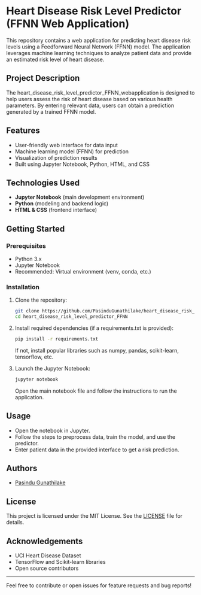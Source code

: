 # Heart Disease Risk Level Predictor (FFNN Web Application)

This repository contains a web application for predicting heart disease risk levels using a Feedforward Neural Network (FFNN) model. The application leverages machine learning techniques to analyze patient data and provide an estimated risk level of heart disease.

## Project Description

The heart_disease_risk_level_predictor_FFNN_webapplication is designed to help users assess the risk of heart disease based on various health parameters. By entering relevant data, users can obtain a prediction generated by a trained FFNN model.

## Features

- User-friendly web interface for data input
- Machine learning model (FFNN) for prediction
- Visualization of prediction results
- Built using Jupyter Notebook, Python, HTML, and CSS

## Technologies Used

- **Jupyter Notebook** (main development environment)
- **Python** (modeling and backend logic)
- **HTML & CSS** (frontend interface)

## Getting Started

### Prerequisites

- Python 3.x
- Jupyter Notebook
- Recommended: Virtual environment (venv, conda, etc.)

### Installation

1. Clone the repository:
    ```bash
    git clone https://github.com/PasinduGunathilake/heart_disease_risk_level_predictor_FFNN.git
    cd heart_disease_risk_level_predictor_FFNN
    ```

2. Install required dependencies (if a requirements.txt is provided):
    ```bash
    pip install -r requirements.txt
    ```
    If not, install popular libraries such as numpy, pandas, scikit-learn, tensorflow, etc.

3. Launch the Jupyter Notebook:
    ```bash
    jupyter notebook
    ```
    Open the main notebook file and follow the instructions to run the application.

## Usage

- Open the notebook in Jupyter.
- Follow the steps to preprocess data, train the model, and use the predictor.
- Enter patient data in the provided interface to get a risk prediction.

## Authors

- [Pasindu Gunathilake](https://github.com/PasinduGunathilake)

## License

This project is licensed under the MIT License. See the [LICENSE](LICENSE) file for details.

## Acknowledgements

- UCI Heart Disease Dataset
- TensorFlow and Scikit-learn libraries
- Open source contributors

---

Feel free to contribute or open issues for feature requests and bug reports!
